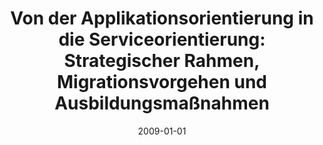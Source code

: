 ---
abstract: ''
authors:
- Christof Meyer
date: '2009-01-01'
featured: false
publication_types:
- '7'
publishDate: '2009-01-01'
title: 'Von der Applikationsorientierung in die Serviceorientierung: Strategischer
  Rahmen, Migrationsvorgehen und Ausbildungsmaßnahmen'
url_pdf: ''
---